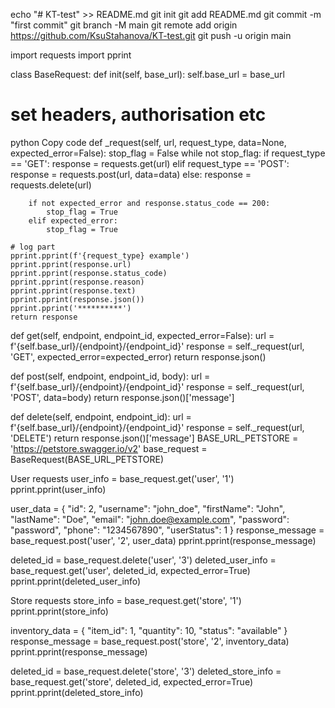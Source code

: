 
echo "# KT-test" >> README.md
git init
git add README.md
git commit -m "first commit"
git branch -M main
git remote add origin https://github.com/KsuStahanova/KT-test.git
git push -u origin main


import requests
import pprint

class BaseRequest:
def init(self, base_url):
self.base_url = base_url
# set headers, authorisation etc

python
Copy code
def _request(self, url, request_type, data=None, expected_error=False):
    stop_flag = False
    while not stop_flag:
        if request_type == 'GET':
            response = requests.get(url)
        elif request_type == 'POST':
            response = requests.post(url, data=data)
        else:
            response = requests.delete(url)

        if not expected_error and response.status_code == 200:
            stop_flag = True
        elif expected_error:
            stop_flag = True

    # log part
    pprint.pprint(f'{request_type} example')
    pprint.pprint(response.url)
    pprint.pprint(response.status_code)
    pprint.pprint(response.reason)
    pprint.pprint(response.text)
    pprint.pprint(response.json())
    pprint.pprint('**********')
    return response

def get(self, endpoint, endpoint_id, expected_error=False):
    url = f'{self.base_url}/{endpoint}/{endpoint_id}'
    response = self._request(url, 'GET', expected_error=expected_error)
    return response.json()

def post(self, endpoint, endpoint_id, body):
    url = f'{self.base_url}/{endpoint}/{endpoint_id}'
    response = self._request(url, 'POST', data=body)
    return response.json()['message']

def delete(self, endpoint, endpoint_id):
    url = f'{self.base_url}/{endpoint}/{endpoint_id}'
    response = self._request(url, 'DELETE')
    return response.json()['message']
BASE_URL_PETSTORE = 'https://petstore.swagger.io/v2'
base_request = BaseRequest(BASE_URL_PETSTORE)

User requests
user_info = base_request.get('user', '1')
pprint.pprint(user_info)

user_data = {
"id": 2,
"username": "john_doe",
"firstName": "John",
"lastName": "Doe",
"email": "john.doe@example.com",
"password": "password",
"phone": "1234567890",
"userStatus": 1
}
response_message = base_request.post('user', '2', user_data)
pprint.pprint(response_message)

deleted_id = base_request.delete('user', '3')
deleted_user_info = base_request.get('user', deleted_id, expected_error=True)
pprint.pprint(deleted_user_info)

Store requests
store_info = base_request.get('store', '1')
pprint.pprint(store_info)

inventory_data = {
"item_id": 1,
"quantity": 10,
"status": "available"
}
response_message = base_request.post('store', '2', inventory_data)
pprint.pprint(response_message)

deleted_id = base_request.delete('store', '3')
deleted_store_info = base_request.get('store', deleted_id, expected_error=True)
pprint.pprint(deleted_store_info)
